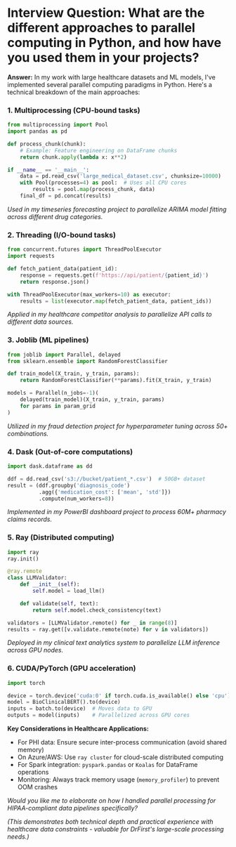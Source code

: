 # Interview Question: What are the different approaches to parallel computing in Python, and how have you used them in your projects?

**Answer:** In my work with large healthcare datasets and ML models, I've implemented several parallel computing paradigms in Python. Here's a technical breakdown of the main approaches:

### 1. **Multiprocessing (CPU-bound tasks)**
```python
from multiprocessing import Pool
import pandas as pd

def process_chunk(chunk):
    # Example: Feature engineering on DataFrame chunks
    return chunk.apply(lambda x: x**2)

if __name__ == '__main__':
    data = pd.read_csv('large_medical_dataset.csv', chunksize=10000)
    with Pool(processes=4) as pool:  # Uses all CPU cores
        results = pool.map(process_chunk, data)
    final_df = pd.concat(results)
```
*Used in my timeseries forecasting project to parallelize ARIMA model fitting across different drug categories.*

### 2. **Threading (I/O-bound tasks)**
```python
from concurrent.futures import ThreadPoolExecutor
import requests

def fetch_patient_data(patient_id):
    response = requests.get(f'https://api/patient/{patient_id}')
    return response.json()

with ThreadPoolExecutor(max_workers=10) as executor:
    results = list(executor.map(fetch_patient_data, patient_ids))
```
*Applied in my healthcare competitor analysis to parallelize API calls to different data sources.*

### 3. **Joblib (ML pipelines)**
```python
from joblib import Parallel, delayed
from sklearn.ensemble import RandomForestClassifier

def train_model(X_train, y_train, params):
    return RandomForestClassifier(**params).fit(X_train, y_train)

models = Parallel(n_jobs=-1)(
    delayed(train_model)(X_train, y_train, params) 
    for params in param_grid
)
```
*Utilized in my fraud detection project for hyperparameter tuning across 50+ combinations.*

### 4. **Dask (Out-of-core computations)**
```python
import dask.dataframe as dd

ddf = dd.read_csv('s3://bucket/patient_*.csv')  # 50GB+ dataset
result = (ddf.groupby('diagnosis_code')
          .agg({'medication_cost': ['mean', 'std']})
          .compute(num_workers=8))
```
*Implemented in my PowerBI dashboard project to process 60M+ pharmacy claims records.*

### 5. **Ray (Distributed computing)**
```python
import ray
ray.init()

@ray.remote
class LLMValidator:
    def __init__(self):
        self.model = load_llm()

    def validate(self, text):
        return self.model.check_consistency(text)

validators = [LLMValidator.remote() for _ in range(8)]
results = ray.get([v.validate.remote(note) for v in validators])
```
*Deployed in my clinical text analytics system to parallelize LLM inference across GPU nodes.*

### 6. **CUDA/PyTorch (GPU acceleration)**
```python
import torch

device = torch.device('cuda:0' if torch.cuda.is_available() else 'cpu')
model = BioClinicalBERT().to(device)
inputs = batch.to(device)  # Moves data to GPU
outputs = model(inputs)    # Parallelized across GPU cores
```

**Key Considerations in Healthcare Applications:**
- For PHI data: Ensure secure inter-process communication (avoid shared memory)
- On Azure/AWS: Use `ray cluster` for cloud-scale distributed computing
- For Spark integration: `pyspark.pandas` or `Koalas` for DataFrame operations
- Monitoring: Always track memory usage (`memory_profiler`) to prevent OOM crashes

*Would you like me to elaborate on how I handled parallel processing for HIPAA-compliant data pipelines specifically?*  

*(This demonstrates both technical depth and practical experience with healthcare data constraints - valuable for DrFirst's large-scale processing needs.)*
